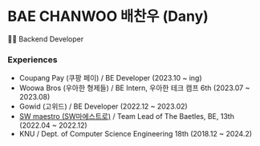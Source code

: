 # BAE CHANWOO 배찬우 (Dany)

👩‍💻 Backend Developer  

### Experiences

- Coupang Pay (쿠팡 페이) / BE Developer (2023.10 ~ ing)
- Woowa Bros (우아한 형제들) / BE Intern, 우아한 테크 캠프 6th (2023.07 ~ 2023.08)
- Gowid (고위드) / BE Developer (2022.12 ~ 2023.02)
- [SW maestro (SW마에스트로)](https://github.com/SW-Maestro-OSS) / Team Lead of The Baetles, BE, 13th (2022.04 ~ 2022.12)
- KNU / Dept. of Computer Science Engineering 18th (2018.12 ~ 2024.2)

  
